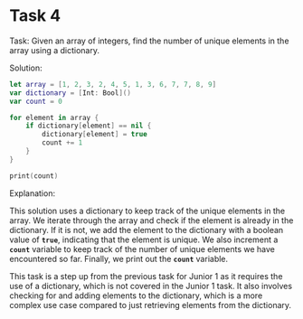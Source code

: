 # Task 4

Task: Given an array of integers, find the number of unique elements in the
array using a dictionary.

Solution:

```swift
let array = [1, 2, 3, 2, 4, 5, 1, 3, 6, 7, 7, 8, 9]
var dictionary = [Int: Bool]()
var count = 0

for element in array {
    if dictionary[element] == nil {
        dictionary[element] = true
        count += 1
    }
}

print(count)
```

Explanation:

This solution uses a dictionary to keep track of the unique elements in the
array. We iterate through the array and check if the element is already in the
dictionary. If it is not, we add the element to the dictionary with a boolean
value of **`true`**, indicating that the element is unique. We also increment a
**`count`** variable to keep track of the number of unique elements we have
encountered so far. Finally, we print out the **`count`** variable.

This task is a step up from the previous task for Junior 1 as it requires the
use of a dictionary, which is not covered in the Junior 1 task. It also involves
checking for and adding elements to the dictionary, which is a more complex use
case compared to just retrieving elements from the dictionary.

